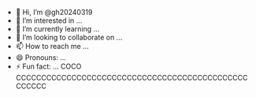 - 👋 Hi, I’m @gh20240319
- 👀 I’m interested in ...
- 🌱 I’m currently learning ...
- 💞️ I’m looking to collaborate on ...
- 📫 How to reach me ...
- 😄 Pronouns: ...
- ⚡ Fun fact: ...
COCO
CCCCCCCCCCCCCCCCCCCCCCCCCCCCCCCCCCCCCCCCCCCCCCCCCCCC
<!---
gh20240319/gh20240319 is a ✨ special ✨ repository because its `README.md` (this file) appears on your GitHub profile.
You can click the Preview link to take a look at your changes.
--->

